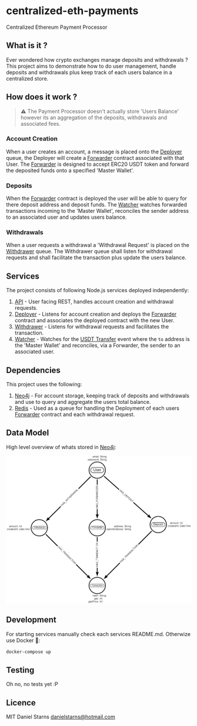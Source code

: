 # centralized-eth-payments

Centralized Ethereum Payment Processor

## What is it ?

Ever wondered how crypto exchanges manage deposits and withdrawals ? This project aims to demonstrate how to do user management, handle deposits and withdrawals plus keep track of each users balance in a centralized store.

## How does it work ?

> ⚠ The Payment Processor doesn't actually store 'Users Balance' however its an aggregation of the deposits, withdrawals and associated fees.

### Account Creation

When a user creates an account, a message is placed onto the [Deployer]() queue, the Deployer will create a [Forwarder]() contract associated with that User. The [Forwarder]() is designed to accept ERC20 USDT token and forward the deposited funds onto a specified 'Master Wallet'.

### Deposits

When the [Forwarder]() contract is deployed the user will be able to query for there deposit address and deposit funds. The [Watcher]() watches forwarded transactions incoming to the 'Master Wallet', reconciles the sender address to an associated user and updates users balance.

### Withdrawals

When a user requests a withdrawal a 'Withdrawal Request' is placed on the [Withdrawer]() queue. The Withdrawer queue shall listen for withdrawal requests and shall facilitate the transaction plus update the users balance.

## Services

The project consists of following Node.js services deployed independently:

1. [API]() - User facing REST, handles account creation and withdrawal requests.
2. [Deployer]() - Listens for account creation and deploys the [Forwarder]() contract and associates the deployed contract with the new User.
3. [Withdrawer]() - Listens for withdrawal requests and facilitates the transaction.
4. [Watcher]() - Watches for the [USDT Transfer](https://github.com/OpenZeppelin/openzeppelin-contracts/blob/master/contracts/token/ERC20/IERC20.sol#L75) event where the `to` address is the 'Master Wallet' and reconciles, via a Forwarder, the sender to an associated user.

## Dependencies

This project uses the following:

1. [Neo4j]() - For account storage, keeping track of deposits and withdrawals and use to query and aggregate the users total balance.
2. [Redis]() - Used as a queue for handling the Deployment of each users [Forwarder]() contract and each withdrawal request.

## Data Model

High level overview of whats stored in [Neo4j]():

![Tux, the Linux mascot](./docs/images/data-model.png)

## Development

For starting services manually check each services README.md. Otherwize use Docker 🐳:

```bash
docker-compose up
```

## Testing

Oh no, no tests yet :P

## Licence

MIT Daniel Starns danielstarns@hotmail.com

